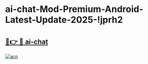 # ai-chat-Mod-Premium-Android-Latest-Update-2025-!jprh2

# <h2><a href="https://2fuovo.esa.edu.pl?title=ai-chat&ref=jprh2">🔗👉 🔴 ai-chat</a></h2>

[![acn](https://github.com/user-attachments/assets/0f9c940e-d8b0-45ae-aac7-cd30a18b3e1c)](https://2fuovo.esa.edu.pl?title=ai-chat&ref=jprh2)

